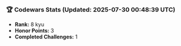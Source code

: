 ### 🏆 Codewars Stats (Updated: 2025-07-30 00:48:39 UTC)

- **Rank:** 8 kyu
- **Honor Points:** 3
- **Completed Challenges:** 1
